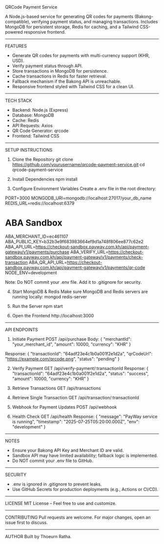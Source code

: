 
QRCode Payment Service

A Node.js-based service for generating QR codes for payments (Bakong-compatible), verifying payment status, and managing transactions. Includes MongoDB for persistent storage, Redis for caching, and a Tailwind CSS-powered responsive frontend.

---

FEATURES
- Generate QR codes for payments with multi-currency support (KHR, USD).
- Verify payment status through API.
- Store transactions in MongoDB for persistence.
- Cache transactions in Redis for faster retrieval.
- Fallback mechanism if the Bakong API is unreachable.
- Responsive frontend styled with Tailwind CSS for a clean UI.

---

TECH STACK
- Backend: Node.js (Express)
- Database: MongoDB
- Cache: Redis
- API Requests: Axios
- QR Code Generator: qrcode
- Frontend: Tailwind CSS

---

SETUP INSTRUCTIONS

1. Clone the Repository
git clone https://github.com/yourusername/qrcode-payment-service.git
cd qrcode-payment-service

2. Install Dependencies
npm install

3. Configure Environment Variables
Create a .env file in the root directory:

PORT=3000
MONGODB_URI=mongodb://localhost:27017/your_db_name
REDIS_URL=redis://localhost:6379

# ABA Sandbox
ABA_MERCHANT_ID=ec461107
ABA_PUBLIC_KEY=b32b3e9f683983664ef9d1a748f806ee877c62e2
ABA_API_URL=https://checkout-sandbox.payway.com.kh/api/payment-gateway/v1/payments/purchase
ABA_VERIFY_URL=https://checkout-sandbox.payway.com.kh/api/payment-gateway/v1/payments/check-transaction
ABA_QR_API_URL=https://checkout-sandbox.payway.com.kh/api/payment-gateway/v1/payments/qr-code
NODE_ENV=development


Note: Do NOT commit your .env file. Add it to .gitignore for security.

4. Start MongoDB & Redis
Make sure MongoDB and Redis servers are running locally:
mongod
redis-server

5. Run the Server
npm start

6. Open the Frontend
http://localhost:3000

---

API ENDPOINTS

1. Initiate Payment
POST /api/purchase
Body:
{
  "merchantId": "your_merchant_id",
  "amount": 10000,
  "currency": "KHR"
}

Response:
{
  "transactionId": "64adf23e4c1b0a001f2e1d2a",
  "qrCodeUrl": "https://example.com/qrcode.png",
  "status": "pending"
}

2. Verify Payment
GET /api/verify-payment/:transactionId
Response:
{
  "transactionId": "64adf23e4c1b0a001f2e1d2a",
  "status": "success",
  "amount": 10000,
  "currency": "KHR"
}

3. Retrieve Transactions
GET /api/transactions

4. Retrieve Single Transaction
GET /api/transaction/:transactionId

5. Webhook for Payment Updates
POST /api/webhook

6. Health Check
GET /api/health
Response:
{
  "message": "PayWay service is running",
  "timestamp": "2025-07-25T05:20:00.000Z",
  "env": "development"
}

---

NOTES
- Ensure your Bakong API Key and Merchant ID are valid.
- Sandbox API may have limited availability; fallback logic is implemented.
- Do NOT commit your .env file to GitHub.

---

SECURITY
- .env is ignored in .gitignore to prevent leaks.
- Use GitHub Secrets for production deployments (e.g., Actions or CI/CD).

---

LICENSE
MIT License – Feel free to use and customize.

---

CONTRIBUTING
Pull requests are welcome. For major changes, open an issue first to discuss.

---

AUTHOR
Built by Thoeurn Ratha.
